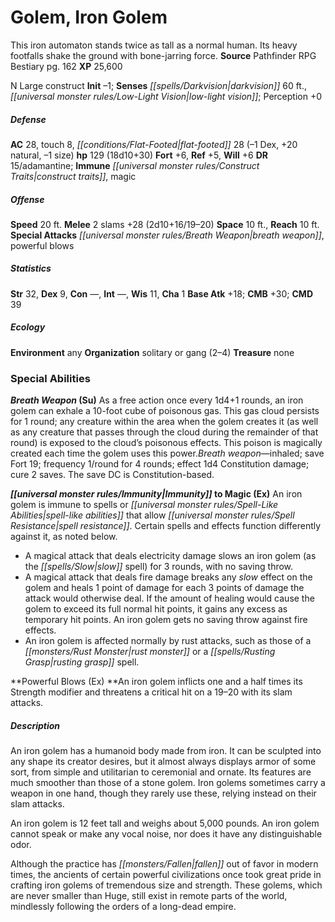 ﻿---
cssclass: [monsters]
title1: Golem, Iron Golem
desc_short: This iron automaton stands twice as tall as a normal human. Its heavy
  footfalls shake the ground with bone-jarring force.
title2: Iron Golem
CR: 13
sources:
- name: Pathfinder RPG Bestiary
  page: 162
  link: http://paizo.com/products/btpy8auu?Pathfinder-Roleplaying-Game-Bestiary
XP: 25600
alignment: N
size: Large
type: construct
initiative:
  bonus: -1
senses:
  darkvision: 60
  low-light vision: true
AC:
  AC: 28
  touch: 8
  flat_footed: 28
  components:
    dex: -1
    natural: 20
    size: -1
HP:
  HP: 129
  long: 18d10+30
saves:
  fort: 6
  ref: 5
  will: 6
DR:
- amount: 15
  weakness: adamantine
immunities:
- construct traits
- magic
speeds:
  base: 20
attacks:
  melee:
  - - text: 2 slams +28 (2d10+16/19-20)
      entries:
      - - damage: 2d10+16
          crit_range: 19-20
      count: 2
      attack: slams
      bonus:
      - 28
  special:
  - breath weapon
  - powerful blows
space: 10
reach: 10
ability_scores:
  STR: 32
  DEX: 9
  CON:
  INT:
  WIS: 11
  CHA: 1
BAB: 18
CMB: 30
CMD: 39
skills: {}
ecology:
  environment: any
  organization: solitary or gang (2-4)
  treasure_type: none
special_abilities:
  Breath Weapon (Su): As a free action once every 1d4+1 rounds, an iron golem can
    exhale a 10-foot cube of poisonous gas. This gas cloud persists for 1 round; any
    creature within the area when the golem creates it (as well as any creature that
    passes through the cloud during the remainder of that round) is exposed to the
    cloud's poisonous effects. This poison is magically created each time the golem
    uses this power.Breath weapon-inhaled; save Fort 19; frequency 1/round for 4 rounds;
    effect 1d4 Constitution damage; cure 2 saves. The save DC is Constitution-based.
  Immunity to Magic (Ex): An iron golem is immune to spells or spell-like abilities
    that allow spell resistance. Certain spells and effects function differently against
    it, as noted below. A magical attack that deals electricity damage slows an iron
    golem (as the slow spell) for 3 rounds, with no saving throw.A magical attack
    that deals fire damage breaks any slow effect on the golem and heals 1 point of
    damage for each 3 points of damage the attack would otherwise deal. If the amount
    of healing would cause the golem to exceed its full normal hit points, it gains
    any excess as temporary hit points. An iron golem gets no saving throw against
    fire effects.An iron golem is affected normally by rust attacks, such as those
    of a rust monster or a rusting grasp spell.
  Powerful Blows (Ex): An iron golem inflicts one and a half times its Strength modifier
    and threatens a critical hit on a 19-20 with its slam attacks.
desc_long: |-
  An iron golem has a humanoid body made from iron. It can be sculpted into any shape its creator desires, but it almost always displays armor of some sort, from simple and utilitarian to ceremonial and ornate. Its features are much smoother than those of a stone golem. Iron golems sometimes carry a weapon in one hand, though they rarely use these, relying instead on their slam attacks.

  An iron golem is 12 feet tall and weighs about 5,000 pounds. An iron golem cannot speak or make any vocal noise, nor does it have any distinguishable odor.

  Although the practice has fallen out of favor in modern times, the ancients of certain powerful civilizations once took great pride in crafting iron golems of tremendous size and strength. These golems, which are never smaller than Huge, still exist in remote parts of the world, mindlessly following the orders of a long-dead empire.

---

# Golem, Iron Golem
This iron automaton stands twice as tall as a normal human. Its heavy footfalls shake the ground with bone-jarring force.
**Source** Pathfinder RPG Bestiary pg. 162
**XP** 25,600

N Large construct
**Init** –1; **Senses** _[[spells/Darkvision|darkvision]]_ 60 ft., _[[universal monster rules/Low-Light Vision|low-light vision]]_; Perception +0

##### Defense

**AC** 28, touch 8, _[[conditions/Flat-Footed|flat-footed]]_ 28 (–1 Dex, +20 natural, –1 size)
**hp** 129 (18d10+30)
**Fort** +6, **Ref** +5, **Will** +6
**DR** 15/adamantine; **Immune** _[[universal monster rules/Construct Traits|construct traits]]_, magic

##### Offense
**Speed** 20 ft.
**Melee** 2 slams +28 (2d10+16/19–20)
**Space** 10 ft., **Reach** 10 ft.
**Special Attacks** _[[universal monster rules/Breath Weapon|breath weapon]]_, powerful blows

##### Statistics
**Str** 32, **Dex** 9, **Con** —, **Int** —, **Wis** 11, **Cha** 1
**Base Atk** +18; **CMB** +30; **CMD** 39

##### Ecology

**Environment** any
**Organization** solitary or gang (2–4)
**Treasure** none

### Special Abilities

**_Breath Weapon_ (Su)** As a free action once every 1d4+1 rounds, an iron golem can exhale a 10-foot cube of poisonous gas. This gas cloud persists for 1 round; any creature within the area when the golem creates it (as well as any creature that passes through the cloud during the remainder of that round) is exposed to the cloud’s poisonous effects. This poison is magically created each time the golem uses this power._Breath weapon_—inhaled; save Fort 19; frequency 1/round for 4 rounds; effect 1d4 Constitution damage; cure 2 saves. The save DC is Constitution-based.

**_[[universal monster rules/Immunity|Immunity]]_ to Magic (Ex)** An iron golem is immune to spells or _[[universal monster rules/Spell-Like Abilities|spell-like abilities]]_ that allow _[[universal monster rules/Spell Resistance|spell resistance]]_. Certain spells and effects function differently against it, as noted below.

* A magical attack that deals electricity damage slows an iron golem (as the _[[spells/Slow|slow]]_ spell) for 3 rounds, with no saving throw.
* A magical attack that deals fire damage breaks any _slow_ effect on the golem and heals 1 point of damage for each 3 points of damage the attack would otherwise deal. If the amount of healing would cause the golem to exceed its full normal hit points, it gains any excess as temporary hit points. An iron golem gets no saving throw against fire effects.
* An iron golem is affected normally by rust attacks, such as those of a _[[monsters/Rust Monster|rust monster]]_ or a _[[spells/Rusting Grasp|rusting grasp]]_ spell.

**Powerful Blows (Ex) **An iron golem inflicts one and a half times its Strength modifier and threatens a critical hit on a 19–20 with its slam attacks.

##### Description

An iron golem has a humanoid body made from iron. It can be sculpted into any shape its creator desires, but it almost always displays armor of some sort, from simple and utilitarian to ceremonial and ornate. Its features are much smoother than those of a stone golem. Iron golems sometimes carry a weapon in one hand, though they rarely use these, relying instead on their slam attacks.

An iron golem is 12 feet tall and weighs about 5,000 pounds. An iron golem cannot speak or make any vocal noise, nor does it have any distinguishable odor.

Although the practice has _[[monsters/Fallen|fallen]]_ out of favor in modern times, the ancients of certain powerful civilizations once took great pride in crafting iron golems of tremendous size and strength. These golems, which are never smaller than Huge, still exist in remote parts of the world, mindlessly following the orders of a long-dead empire.